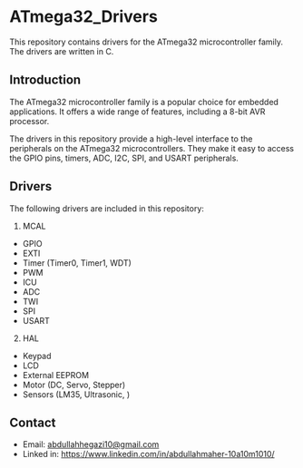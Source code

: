 # ATmega32_Drivers
This repository contains drivers for the ATmega32 microcontroller family. The drivers are written in C.

## Introduction
The ATmega32 microcontroller family is a popular choice for embedded applications. It offers a wide range of features, including a 8-bit AVR processor.

The drivers in this repository provide a high-level interface to the peripherals on the ATmega32 microcontrollers. They make it easy to access the GPIO pins, timers, ADC, I2C, SPI, and USART peripherals.

## Drivers
The following drivers are included in this repository:

1. MCAL
* GPIO
* EXTI
* Timer (Timer0, Timer1, WDT)
* PWM
* ICU
* ADC
* TWI
* SPI 
* USART


2. HAL
* Keypad
* LCD
* External EEPROM
* Motor (DC, Servo, Stepper)
* Sensors (LM35, Ultrasonic, )

## Contact
* Email: abdullahhegazi10@gmail.com
* Linked in: https://www.linkedin.com/in/abdullahmaher-10a10m1010/
